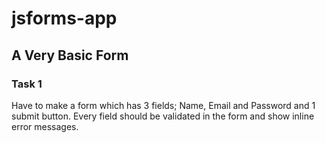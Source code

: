 # jsforms-app

## A Very Basic Form 


### Task 1 

Have to make a form which has 3 fields; Name, Email and Password and 1 submit button. Every field should be validated in the form and show inline error messages. 
